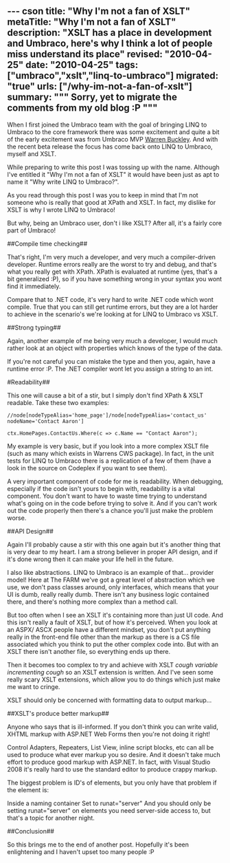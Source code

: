 --- cson
title: "Why I'm not a fan of XSLT"
metaTitle: "Why I'm not a fan of XSLT"
description: "XSLT has a place in development and Umbraco, here's why I think a lot of people miss understand its place"
revised: "2010-04-25"
date: "2010-04-25"
tags: ["umbraco","xslt","linq-to-umbraco"]
migrated: "true"
urls: ["/why-im-not-a-fan-of-xslt"]
summary: """
Sorry, yet to migrate the comments from my old blog :P
"""
---
When I first joined the Umbraco team with the goal of bringing LINQ to Umbraco to the core framework there was some excitement and quite a bit of the early excitement was from Umbraco MVP [Warren Buckley][1].
And with the recent beta release the focus has come back onto LINQ to Umbraco, myself and XSLT.

While preparing to write this post I was tossing up with the name. Although I've entitled it "Why I'm not a fan of XSLT" it would have been just as apt to name it "Why write LINQ to Umbraco?".

As you read through this post I was you to keep in mind that I'm not someone who is really that good at XPath and XSLT. In fact, my dislike for XSLT is why I wrote LINQ to Umbraco!

But why, being an Umbraco user, don't i like XSLT? After all, it's a fairly core part of Umbraco!

##Compile time checking##

That's right, I'm very much a developer, and very much a compiler-driven developer. Runtime errors really are the worst to try and debug, and that's what you really get with XPath. XPath is evaluated at runtime (yes, that's a bit generalized :P), so if you have something wrong in your syntax you wont find it immediately.

Compare that to .NET code, it's very hard to write .NET code which wont compile. True that you can still get runtime errors, but they are a lot harder to achieve in the scenario's we're looking at for LINQ to Umbraco vs XSLT.

##Strong typing##

Again, another example of me being very much a developer, I would much rather look at an object with properties which knows of the type of the data.

If you're not careful you can mistake the type and then you, again, have a runtime error :P.
The .NET compiler wont let you assign a string to an int.

#Readability##

This one will cause a bit of a stir, but I simply don't find XPath & XSLT readable. Take these two examples:

    //node[nodeTypeAlias='home_page']/node[nodeTypeAlias='contact_us' nodeName='Contact Aaron']

    ctx.HomePages.ContactUs.Where(c => c.Name == "Contact Aaron");

My example is very basic, but if you look into a more complex XSLT file (such as many which exists in Warrens CWS package). In fact, in the unit tests for LINQ to Umbraco there is a replication of a few of them (have a look in the source on Codeplex if you want to see them).

A very important component of code for me is readability. When debugging, especially if the code isn't yours to begin with, readability is a vital component. You don't want to have to waste time trying to understand what's going on in the code before trying to solve it.
And if you can't work out the code properly then there's a chance you'll just make the problem worse.

##API Design##

Again I'll probably cause a stir with this one again but it's another thing that is very dear to my heart. I am a strong believer in proper API design, and if it's done wrong then it can make your life hell in the future.

I also like abstractions. LINQ to Umbraco is an example of that... provider model! Here at The FARM we've got a great level of abstraction which we use, we don't pass classes around, only interfaces, which means that your UI is dumb, really really dumb.
There isn't any business logic contained there, and there's nothing more complex than a method call.

But too often when I see an XSLT it's containing more than just UI code. And this isn't really a fault of XSLT, but of how it's perceived. When you look at an ASPX/ ASCX people have a different mindset, you don't put anything really in the front-end file other than the markup as there is a CS file associated which you think to put the other complex code into.
But with an XSLT there isn't another file, so everything ends up there.

Then it becomes too complex to try and achieve with XSLT *cough variable incrementing cough* so an XSLT extension is written. And I've seen some really scary XSLT extensions, which allow you to do things which just make me want to cringe.

XSLT should only be concerned with formatting data to output markup...

##XSLT's produce better markup##

Anyone who says that is ill-informed. If you don't think you can write valid, XHTML markup with ASP.NET Web Forms then you're not doing it right!

Control Adapters, Repeaters, List View, inline script blocks, etc can all be used to produce what ever markup you so desire.
And it doesn't take much effort to produce good markup with ASP.NET. In fact, with Visual Studio 2008 it's really hard to use the standard editor to produce crappy markup.

The biggest problem is ID's of elements, but you only have that problem if the element is:

Inside a naming container
Set to runat="server"
And you should only be setting runat="server" on elements you need server-side access to, but that's a topic for another night.

##Conclusion##

So this brings me to the end of another post. Hopefully it's been enlightening and I haven't upset too many people :P

  [1]: http://www.creativewebspecialist.co.uk/
